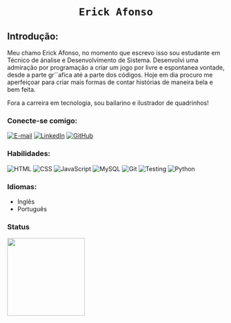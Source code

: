 <h1 align="center">
    
    Erick Afonso
</h1>

<h2>Introdução:</h2>

Meu chamo Erick Afonso, no momento que escrevo isso sou estudante em Técnico de ánalise e Desenvolvimento de Sistema. Desenvolvi uma admiração por programação a criar um jogo por livre e espontanea vontade, desde a parte gr´´afica até a parte dos códigos. Hoje em dia procuro me aperfeiçoar para criar mais formas de contar histórias de maneira bela e bem feita.

Fora a carreira em tecnologia, sou bailarino e ilustrador de quadrinhos!

### Conecte-se comigo:
[![E-mail](https://img.shields.io/badge/-Instagram-000?style=for-the-badge&logo=microsoft-outlook&logoColor=E94D5F)](https://www.instagram.com/shinedowntown_oficial/)
[![LinkedIn](https://img.shields.io/badge/-LinkedIn-000?style=for-the-badge&logo=linkedin&logoColor=30A3DC)](https://https://www.linkedin.com/in/erick-chagas-76927574/)
[![GitHub](https://img.shields.io/badge/GitHub-000?style=for-the-badge&logo=github&logoColor=30A3DC)](https://github.com/erickafonso)

### Habilidades:

![HTML](https://img.shields.io/badge/HTML-%23282C34.svg?style=for-the-badge&logo=html5)
![CSS](https://img.shields.io/badge/CSS-%23282C34.svg?style=for-the-badge&logo=css3)
![JavaScript](https://img.shields.io/badge/JavaScript-%23282C34.svg?style=for-the-badge&logo=javascript)
![MySQL](https://img.shields.io/badge/MySQL-%23282C34.svg?style=for-the-badge&logo=mysql)
![Git](https://img.shields.io/badge/Git-%23282C34.svg?style=for-the-badge&logo=git)
![Testing](https://img.shields.io/badge/Testing-%23282C34.svg?style=for-the-badge&logo=testing-library)
![Python](https://img.shields.io/badge/Python-%23282C34.svg?style=for-the-badge&logo=python)

### Idiomas:
- Inglês
- Português


### Status

<div>
<a href="https://github.com/KaoruH">
<img height="180em" src="https://github-readme-stats.vercel.app/api/top-langs/?username=erickafonso&layout=compact&langs_count=7&theme=nord"/>